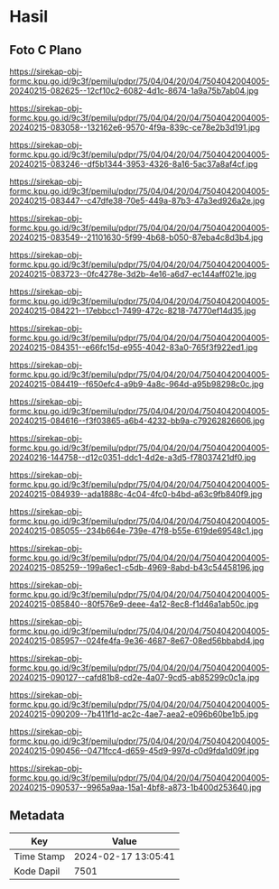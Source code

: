 # Hasil

## Foto C Plano

https://sirekap-obj-formc.kpu.go.id/9c3f/pemilu/pdpr/75/04/04/20/04/7504042004005-20240215-082625--12cf10c2-6082-4d1c-8674-1a9a75b7ab04.jpg

https://sirekap-obj-formc.kpu.go.id/9c3f/pemilu/pdpr/75/04/04/20/04/7504042004005-20240215-083058--132162e6-9570-4f9a-839c-ce78e2b3d191.jpg

https://sirekap-obj-formc.kpu.go.id/9c3f/pemilu/pdpr/75/04/04/20/04/7504042004005-20240215-083246--df5b1344-3953-4326-8a16-5ac37a8af4cf.jpg

https://sirekap-obj-formc.kpu.go.id/9c3f/pemilu/pdpr/75/04/04/20/04/7504042004005-20240215-083447--c47dfe38-70e5-449a-87b3-47a3ed926a2e.jpg

https://sirekap-obj-formc.kpu.go.id/9c3f/pemilu/pdpr/75/04/04/20/04/7504042004005-20240215-083549--21101630-5f99-4b68-b050-87eba4c8d3b4.jpg

https://sirekap-obj-formc.kpu.go.id/9c3f/pemilu/pdpr/75/04/04/20/04/7504042004005-20240215-083723--0fc4278e-3d2b-4e16-a6d7-ec144aff021e.jpg

https://sirekap-obj-formc.kpu.go.id/9c3f/pemilu/pdpr/75/04/04/20/04/7504042004005-20240215-084221--17ebbcc1-7499-472c-8218-74770ef14d35.jpg

https://sirekap-obj-formc.kpu.go.id/9c3f/pemilu/pdpr/75/04/04/20/04/7504042004005-20240215-084351--e66fc15d-e955-4042-83a0-765f3f922ed1.jpg

https://sirekap-obj-formc.kpu.go.id/9c3f/pemilu/pdpr/75/04/04/20/04/7504042004005-20240215-084419--f650efc4-a9b9-4a8c-964d-a95b98298c0c.jpg

https://sirekap-obj-formc.kpu.go.id/9c3f/pemilu/pdpr/75/04/04/20/04/7504042004005-20240215-084616--f3f03865-a6b4-4232-bb9a-c79262826606.jpg

https://sirekap-obj-formc.kpu.go.id/9c3f/pemilu/pdpr/75/04/04/20/04/7504042004005-20240216-144758--d12c0351-ddc1-4d2e-a3d5-f78037421df0.jpg

https://sirekap-obj-formc.kpu.go.id/9c3f/pemilu/pdpr/75/04/04/20/04/7504042004005-20240215-084939--ada1888c-4c04-4fc0-b4bd-a63c9fb840f9.jpg

https://sirekap-obj-formc.kpu.go.id/9c3f/pemilu/pdpr/75/04/04/20/04/7504042004005-20240215-085055--234b664e-739e-47f8-b55e-619de69548c1.jpg

https://sirekap-obj-formc.kpu.go.id/9c3f/pemilu/pdpr/75/04/04/20/04/7504042004005-20240215-085259--199a6ec1-c5db-4969-8abd-b43c54458196.jpg

https://sirekap-obj-formc.kpu.go.id/9c3f/pemilu/pdpr/75/04/04/20/04/7504042004005-20240215-085840--80f576e9-deee-4a12-8ec8-f1d46a1ab50c.jpg

https://sirekap-obj-formc.kpu.go.id/9c3f/pemilu/pdpr/75/04/04/20/04/7504042004005-20240215-085957--024fe4fa-9e36-4687-8e67-08ed56bbabd4.jpg

https://sirekap-obj-formc.kpu.go.id/9c3f/pemilu/pdpr/75/04/04/20/04/7504042004005-20240215-090127--cafd81b8-cd2e-4a07-9cd5-ab85299c0c1a.jpg

https://sirekap-obj-formc.kpu.go.id/9c3f/pemilu/pdpr/75/04/04/20/04/7504042004005-20240215-090209--7b411f1d-ac2c-4ae7-aea2-e096b60be1b5.jpg

https://sirekap-obj-formc.kpu.go.id/9c3f/pemilu/pdpr/75/04/04/20/04/7504042004005-20240215-090456--0471fcc4-d659-45d9-997d-c0d9fda1d09f.jpg

https://sirekap-obj-formc.kpu.go.id/9c3f/pemilu/pdpr/75/04/04/20/04/7504042004005-20240215-090537--9965a9aa-15a1-4bf8-a873-1b400d253640.jpg


## Metadata

| Key        | Value               |
| ---------- | ------------------- |
| Time Stamp | 2024-02-17 13:05:41 |
| Kode Dapil | 7501                |



